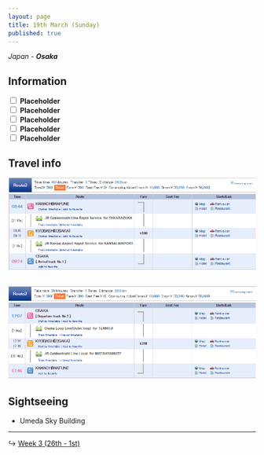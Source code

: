```yaml
---
layout: page
title: 19th March (Sunday)
published: true
---
```


*Japan - **Osaka***

## Information

<div><input class="box" type="checkbox" name="251" /><label type="text" class="strikethrough"> <b>Placeholder</b></label><br /><input class="box" type="checkbox" name="252" /><label type="text" class="strikethrough"> <b>Placeholder</b></label><br /><input class="box" type="checkbox" name="253" /><label type="text" class="strikethrough"> <b>Placeholder</b></label><br /><input class="box" type="checkbox" name="254" /><label type="text" class="strikethrough"> <b>Placeholder</b></label><br /><input class="box" type="checkbox" name="255" /><label type="text" class="strikethrough"> <b>Placeholder</b></label></div>

## Travel info

![](/uploads/versions/kawachitoossks---x----878-326x---.PNG)

## ![](/uploads/versions/osakatokawachi---x----878-330x---.PNG)

## Sightseeing

* Umeda Sky Building

---

↪ [Week 3 (26th - 1st)](/days/week3/26mar)
